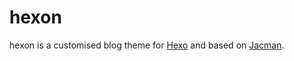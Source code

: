 # hexon

hexon is a customised blog theme for [Hexo](http://hexo.io) and based on [Jacman](https://github.com/wuchong/jacman).

